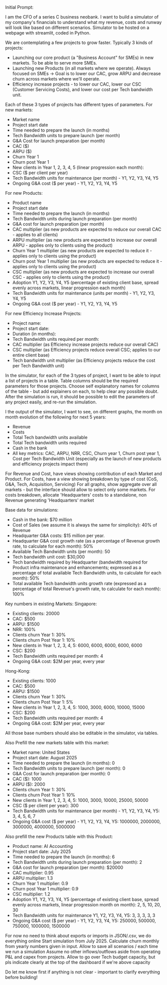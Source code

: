 Initial Prompt: 

I am the CFO of a series C business neobank. I want to build a simulator of my company's financials to understand what my revenue, costs and runway will look like based on different scenarios. 
Simulator to be hosted on a webpage with streamlit, coded in Python.
 
We are contemplating a few projects to grow faster. Typically 3 kinds of projects:
- Launching our core product (a "Business Account" for SMEs) in new markets. To be able to serve more SMEs.
- Launching new Products (in all markets where we operate). Always focused on SMEs -> Goal is to lower our CAC, grow ARPU and decrease churn across markets where we'll operate.
- Efficiency increase projects - to lower our CAC, lower our CSC (Customer Servicing Costs), and lower our cost per Tech bandwidth unit.

Each of these 3 types of projects has different types of parameters.
For new markets: 
- Market name
- Project start date
- Time needed to prepare the launch (in months)
- Tech Bandwidth units to prepare launch (per month)
- G&A Cost for launch preparation (per month)
- CAC ($)
- ARPU ($)
- Churn Year 1
- Churn post Year 1 
- New clients in Year 1, 2, 3, 4, 5 (linear progression each month):
- CSC ($ per client per year)
- Tech Bandwidth units for maintenance (per month) - Y1, Y2, Y3, Y4, Y5
- Ongoing G&A cost ($ per year) - Y1, Y2, Y3, Y4, Y5

For new Products:
- Product name
- Project start date
- Time needed to prepare the launch (in months)
- Tech Bandwidth units during launch preparation (per month)
- G&A cost for launch preparation (per month)
- CAC multiplier (as new products are expected to reduce our overall CAC - applies to all clients)
- ARPU multiplier (as new products are expected to increase our overall ARPU - applies only to clients using the product)
- Churn Year 1 multiplier (as new products are expected to reduce it - applies only to clients using the product)
- Churn post Year 1 multiplier (as new products are expected to reduce it - applies only to clients using the product)
- CSC multiplier (as new products are expected to increase our overall CSC - applies only to clients using the product)
- Adoption Y1, Y2, Y3, Y4, Y5 (percentage of existing client base, spread evenly across markets, linear progression each month)
- Tech Bandwidth units for maintenance (units per month) - Y1, Y2, Y3, Y4, Y5
- Ongoing G&A cost ($ per year) - Y1, Y2, Y3, Y4, Y5

For new Efficiency Increase Projects:
- Project name:
- Project start date:
- Duration (in months):
- Tech Bandwidth units required per month:
- CAC multiplier (as Efficiency increase projects reduce our overall CAC)
- CSC multiplier (as Efficiency projects reduce overall CSC; applies to our entire client base)
- Tech bandwidth unit multiplier (as Efficiency projects reduce the cost per Tech Bandwidth unit)

In the simulator, for each of the 3 types of project, I want to be able to input a list of projects in a table. Table columns should be the required parameters for those projects. Choose self explanatory names for columns of the table - but add explainers on each, to help clear any possible doubt.
After the simulation is run, it should be possible to edit the parameters of any project easily, and re-run the simulation.

I the output of the simulator, I want to see, on different graphs, the month on month evolution of the following for next 5 years:
- Revenue
- Costs 
- Total Tech bandwidth units available
- Total Tech bandwidth units required
- Cash in the bank 
- All key metrics: CAC, ARPU, NRR, CSC, Churn year 1, Churn post year 1, Cost per Tech Bandwidth Unit (especially as the launch of new products and efficiency projects impact them)

For Revenue and Cost, have views showing contribution of each Market and Product.
For Costs, have a view showing breakdown by type of cost (CoS, G&A, Tech, Acquisition, Servicing)
For all graphs, show aggregate over all markets - but the interface should allow to select only some markets. For costs breakdown, allocate 'Headquarters' costs to a standalone, non Revenue generating 'Headquarters' market 

Base data for simulations:

- Cash in the bank: $70 million
- Cost of Sales (we assume it is always the same for simplicity): 40% of Revenue
- Headquarter G&A costs: $15 million per year. 
- Headquarter G&A cost growth rate (as a percentage of Revenue growth rate, to calculate for each month): 50%
- Available Tech Bandwidth units (per month): 50 
- Tech bandwidth unit cost: $30,000  
- Tech bandwidth required by Headquarter (bandwidth required for Product infra maintenance and enhancements; expressed as a percentage of total available Tech Bandwidth units, to calculate for each month): 50% 
- Total available Tech bandwidth units growth rate (expressed as a percentage of total Revenue's growth rate, to calculate for each month):  100%

Key numbers in existing Markets: 
Singapore:
- Existing clients: 20000
- CAC: $500
- ARPU: $1500
- NRR: 100%
- Clients churn Year 1: 30% 
- Clients churn Post Year 1: 10%
- New clients in Year 1, 2, 3, 4, 5: 6000, 6000, 6000, 6000, 6000
- CSC: $200
- Tech Bandwidth units required per month: 4
- Ongoing G&A cost: $2M per year, every year

Hong-Kong:
- Existing clients: 1000
- CAC: $500
- ARPU: $1500
- Clients churn Year 1: 30% 
- Clients churn Post Year 1: 5%
- New clients in Year 1, 2, 3, 4, 5: 1000, 3000, 6000, 10000, 15000
- CSC: $200
- Tech Bandwidth units required per month: 4
- Ongoing G&A cost: $2M per year, every year

All those base numbers should also be editable in the simulator, via tables.

Also Prefill the new markets table with this market: 
- Market name: United States
- Project start date: August 2025
- Time needed to prepare the launch (in months): 0
- Tech Bandwidth units to prepare launch (per month): 0
- G&A Cost for launch preparation (per month): 0
- CAC ($): 1000
- ARPU ($): 2000
- Clients churn Year 1: 30% 
- Clients churn Post Year 1: 10%
- New clients in Year 1, 2, 3, 4, 5: 1000, 3000, 10000, 25000, 50000
- CSC ($ per client per year): 300
- Tech Bandwidth units for maintenance (per month) - Y1, Y2, Y3, Y4, Y5: 3, 4, 5, 6, 7
- Ongoing G&A cost ($ per year) - Y1, Y2, Y3, Y4, Y5: 1000000, 2000000, 3000000, 4000000, 5000000

Also prefill the new Products table with this Product: 
- Product name: AI Accounting
- Project start date: July 2025
- Time needed to prepare the launch (in months): 6
- Tech Bandwidth units during launch preparation (per month): 2
- G&A cost for launch preparation (per month): $20000
- CAC multiplier: 0.95
- ARPU multiplier: 1.3
- Churn Year 1 multiplier: 0.9
- Churn post Year 1 multiplier: 0.9
- CSC multiplier: 1.2
- Adoption Y1, Y2, Y3, Y4, Y5 (percentage of existing client base, spread evenly across markets, linear progression month on month): 2, 5, 10, 20, 30
- Tech Bandwidth units for maintenance Y1, Y2, Y3, Y4, Y5: 3, 3, 3, 3, 3
- Ongoing G&A cost ($ per year) - Y1, Y2, Y3, Y4, Y5: 250000, 500000, 750000, 1000000, 1500000 

For now no need to think about exports or imports in JSON/.csv, we do everything online
Start simulation from July 2025.
Calculate churn monthly from yearly numbers given in input.
Allow to save all scenarios / each time we run a simulation
Assume no other inflows/outflows aside from operating P&L and capex from projects.
Allow to go over Tech budget capacity, but pls indicate clearly at the top of the dashboard if we're above capacity

Do let me know first if anything is not clear - important to clarify everything before building!
